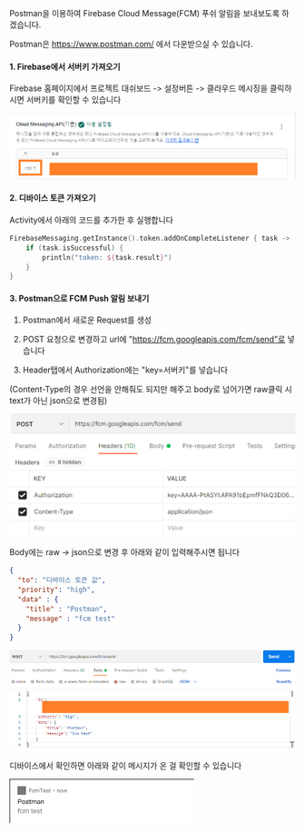 Postman을 이용하여 Firebase Cloud Message(FCM) 푸쉬 알림을 보내보도록 하겠습니다.

Postman은 https://www.postman.com/  에서 다운받으실 수 있습니다.

#### 1. Firebase에서 서버키 가져오기
Firebase 홈페이지에서 프로젝트 대쉬보드 -> 설정버튼 -> 클라우드 메시징을 클릭하시면 서버키를 확인할 수 있습니다

![Postman_FCM_Firebase](img/Postman_FCM%20Push_Noti/postman_fcm_firebase.png)


#### 2. 디바이스 토큰 가져오기
Activity에서 아래의 코드를 추가한 후 실행합니다

```kotlin
FirebaseMessaging.getInstance().token.addOnCompleteListener { task ->
    if (task.isSuccessful) {
        println("token: ${task.result}")
    }
}
```

#### 3. Postman으로 FCM Push 알림 보내기
1) Postman에서 새로운 Request를 생성

2) POST 요청으로 변경하고 url에 "https://fcm.googleapis.com/fcm/send"로 넣습니다

3) Header탭에서 Authorization에는 "key=서버키"를 넣습니다

(Content-Type의 경우 선언을 안해줘도 되지만 해주고 body로 넘어가면 raw클릭 시  text가 아닌 json으로 변경됨)

![postman_fcm_header](img/Postman_FCM%20Push_Noti/postman_fcm_header.png)

Body에는 raw -> json으로 변경 후 아래와 같이 입력해주시면 됩니다

```json
{
  "to": "디바이스 토큰 값",
  "priority": "high",
  "data" : {
    "title" : "Postman",
    "message" : "fcm test"
  }
}
```

![postman_fcm_body](img/Postman_FCM%20Push_Noti/postman_fcm_body.png)


디바이스에서 확인하면 아래와 같이 메시지가 온 걸 확인할 수 있습니다

![postman_fcm_result](img/Postman_FCM%20Push_Noti/postman_fcm_result.png)


 